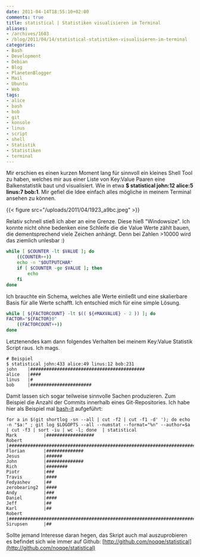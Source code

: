 ```yaml
---
date: 2011-04-14T18:55:10+02:00
comments: true
title: statistical | Statistiken visualisieren im Terminal
aliases:
- /archives/1603
- /blog/2011/04/14/statistical-statistiken-visualisieren-im-terminal
categories:
- Bash
- Development
- Debian
- Blog
- PlanetenBlogger
- Mail
- Ubuntu
- Web
tags:
- alice
- bash
- bob
- git
- konsole
- linus
- script
- shell
- Statistik
- Statistiken
- terminal
---
```


Mir erschien es einen kurzen Moment lang für sinnvoll ein kleines Shell
Tool zu haben, welches mir aus einer Liste von Key:Value Paaren eine
Balkenstatistik baut und visualisiert. Wie in etwa **$ statistical john:12
alice:5 linus:7 bob:1**. Mir gefiel die Idee einfach alles mögliche in
meinem Terminal ansehen zu können.

{{< figure src="/uploads/2011/04/1923_a9bc.jpeg" >}}

Relativ schnell stieß ich aber an eine Grenze. Diese hieß "Windowsize". Ich
konnte nicht ohne bedenken eine Schleife die die Value Werte zählt bauen,
die dementsprechend viele Zeichen anhängt. Denn bei Zahlen >10000 wird das
ziemlich unlesbar :)

``` bash
while [ $COUNTER -lt $VALUE ]; do
    ((COUNTER++))
    echo -n "$OUTPUTCHAR"
    if [ $COUNTER -ge $VALUE ]; then
        echo
    fi
done
```

Ich brauchte ein Schema, welches alle Werte einließt und eine skalierbare
Basis für alle Werte schafft. Ich entschied mich für eine simple Lösung.

``` bash
while [ ${FACTORCOUNT} -lt $(( ${#MAXVALUE} - 2 )) ]; do
FACTOR="${FACTOR}0"
    ((FACTORCOUNT++))
done
```

Letztenendes kam dann folgendes Verhalten bei meinem Key:Value Statistik
Script raus. Ich mags.

    # Beispiel
    $ statistical john:433 alice:49 linus:12 bob:231
    john    |###########################################
    alice   |####
    linus   |#
    bob     |#######################

Damit lassen sich sogar teilweise sinnvolle Sachen produzieren. Zum
Beispiel die Anzahl der Commits innerhalb eines Git-Repositories. Ich habe
hier als Beispiel mal [bash-it](http://github.com/revans/bash-it)
aufgeführt:

    for a in $(git shortlog -sn --all | cut -f2 | cut -f1 -d' '); do echo -n "$a:" ; git log $LOGOPTS --all --numstat --format="%n" --author=$a | cut -f3 | sort -iu | wc -l; done  | statistical
    Mark          |##################
    Robert        |#########################################################################
    Florian       |##############
    Jesus         |######
    John          |##############
    Rich          |########
    Piotr         |###
    Travis        |####
    Fedyashev     |##
    zerobearing2  |####
    Andy          |###
    Daniel        |####
    Jeff          |##
    Karl          |##
    Robert        |#########################################################################
    Sirupsen      |##

Sollte jemand Interesse daran hegen, das Skript auch mal auszuprobieren es
befindet sich wie immer auf Github:
[http://github.com/noqqe/statistical](http://github.com/noqqe/statistical)
